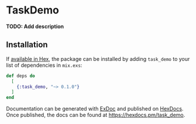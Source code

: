 # TaskDemo

**TODO: Add description**

## Installation

If [available in Hex](https://hex.pm/docs/publish), the package can be installed
by adding `task_demo` to your list of dependencies in `mix.exs`:

```elixir
def deps do
  [
    {:task_demo, "~> 0.1.0"}
  ]
end
```

Documentation can be generated with [ExDoc](https://github.com/elixir-lang/ex_doc)
and published on [HexDocs](https://hexdocs.pm). Once published, the docs can
be found at <https://hexdocs.pm/task_demo>.

